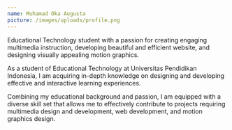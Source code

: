 ```yaml
---
name: Muhamad Oka Augusta
picture: /images/uploads/profile.png
---
```

Educational Technology student with a passion for creating engaging multimedia instruction, developing beautiful and efficient website, and designing visually appealing motion graphics.

As a student of Educational Technology at Universitas Pendidikan Indonesia, I am acquiring in-depth knowledge on designing and developing effective and interactive learning experiences.

Combining my educational background and passion, I am equipped with a diverse skill set that allows me to effectively contribute to projects requiring multimedia design and development, web development, and motion graphics design.